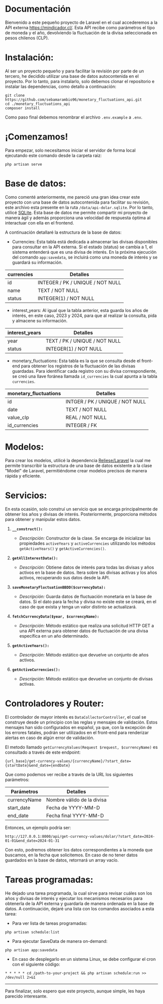 # Documentación
Bienvenido a este pequeño proyecto de Laravel en el cual accederemos a la API externa https://mindicador.cl/. Esta API recibe como parámetros el tipo de moneda y el año, devolviendo la fluctuación de la divisa seleccionada en pesos chilenos (CLP).
# Instalación:
Al ser un proyecto pequeño y para facilitar la revisión por parte de un tercero, he decidido utilizar una base de datos autocontenida en el proyecto. Por lo tanto, para instalarlo, solo debemos clonar el repositorio e instalar las dependencias, como detallo a continuación:
```
git clone https://github.com/sebamarambio96/monetary_fluctuations_api.git
cd ./monetary_fluctuations_api
composer install
```
Como paso final debemos renombrar el archivo ```.env.example``` a ```.env```.
# ¡Comenzamos!
Para empezar, solo necesitamos iniciar el servidor de forma local ejecutando este comando desde la carpeta raiz:
```
php artisan serve
```
# Base de datos:
Como comenté anteriormente, me pareció una gran idea crear este proyecto con una base de datos autocontenida para facilitar su revisión, este archivo esta presente en la ruta ```/data/api-dolar.sqlite```. Por lo tanto, utilicé [SQLite](https://www.sqlite.org/index.html). Esta base de datos me permite compartir mi proyecto de manera ágil y además proporciona una velocidad de respuesta óptima al interactuar con ella en el frontend.

A continuación detallaré la estructura de la base de datos:

- Currencies: Esta tabla está dedicada a almacenar las divisas disponibles para consultar en la API externa. Si el estado (status) se cambia a 1, el sistema entenderá que es una divisa de interés. En la próxima ejecución del comando ```app:savedata```, se incluirá como una moneda de interés y se guardará su información.

| currencies | Detalles |
| ------ | ------ |
| id | INTEGER / PK / UNIQUE / NOT NULL|
| name | TEXT / NOT NULL |
| status | INTEGER(1) / NOT NULL |

- interest_years: Al igual que la tabla anterior, esta guarda los años de interés, en este caso, 2023 y 2024, para que al realizar la consulta, pida y almacene su información.

| interest_years | Detalles |
| ------ | ------ |
| year | TEXT / PK / UNIQUE / NOT NULL |
| status | INTEGER(1) / NOT NULL |

- monetary_fluctuations: Esta tabla es la que se consulta desde el front-end para obtener los registros de la fluctuación de las divisas guardadas. Para identificar cada registro con su divisa correspondiente, se creó una llave foránea llamada ```id_currencies``` la cual apunta a la tabla ```currencies```.

| monetary_fluctuations | Detalles |
| ------ | ------ |
| id | INTGER / PK / UNIQUE / NOT NULL |
| date | TEXT / NOT NULL |
| value_clp | REAL / NOT NULL |
| id_currencies | INTEGER / FK |

# Modelos:
Para crear los modelos, utilicé la dependencia [Reliese/Laravel](https://github.com/reliese/laravel) la cual me permite transcribir la estructura de una base de datos existente a la clase "Model" de Laravel, permitiéndome crear modelos precisos de manera rápida y eficiente.

# Servicios:
En esta ocasión, solo construí un servicio que se encarga principalmente de obtener los años y divisas de interés. Posteriormente, proporciona métodos para obtener y manipular estos datos.

1. **`__construct():`**
   - *Descripción:* Constructor de la clase. Se encarga de inicializar las propiedades `activeYears` y `activeCurrencies` utilizando los métodos `getActiveYears()` y `getActiveCurrencies()`.

2. **`getAllInterestData():`**
   - *Descripción:* Obtiene datos de interés para todas las divisas y años activos en la base de datos. Itera sobre las divisas activas y los años activos, recuperando sus datos desde la API.

3. **`saveMonetaryFluctuationBBDD($currencyData):`**
   - *Descripción:* Guarda datos de fluctuación monetaria en la base de datos. Si el dato para la fecha y divisa no existe este se creará, en el caso de que exista y tenga un valor distinto se actualizará.

4. **`fetchCurrencyData($year, $currencyName):`**
   - *Descripción:* Método estático que realiza una solicitud HTTP GET a una API externa para obtener datos de fluctuación de una divisa específica en un año determinado.

5. **`getActiveYears():`**
   - *Descripción:* Método estático que devuelve un conjunto de años activos.

6. **`getActiveCurrencies():`**
   - *Descripción:* Método estático que devuelve un conjunto de divisas activas.

# Controladores y Router:
El controlador de mayor interés es ```DataCollectorController```, el cual se construye desde un principio con las reglas y mensajes de validación. Estos mensajes han sido configurados en español, ya que, con la excepción de los errores fatales, podrán ser utilizados en el front-end para renderizar alertas en caso de algún error de validación.

El metodo llamado ```getCurrencyValues(Request $request, $currencyName)``` es consultado a través de este endpoint:
```
{url_base}/get-currency-values/{currencyName}/?start_date={startDate}&end_date={endDate}
```
Que como podemos ver recibe a través de la URL los siguientes parámetros:

| Parámetros | Detalles |
| ------ | ------ |
| currencyName | Nombre válido de la divisa | 
| start_date | Fecha de YYYY-MM-D |
| end_date | Fecha final YYYY-MM-D |

Entonces, un ejemplo podría ser:
```
http://127.0.0.1:8000/api/get-currency-values/dolar/?start_date=2024-01-01&end_date=2024-01-31
```
Con esto, podremos obtener los datos correspondientes a la moneda que buscamos, en la fecha que solicitemos. En caso de no tener datos guardados en la base de datos, retornará un array vacío.
# Tareas programadas:
He dejado una tarea programada, la cual sirve para revisar cuáles son los años y divisas de interés y ejecutar los mecanismos necesarios para obtenerla de la API externa y guardarla de manera ordenada en la base de datos. A continuación, dejaré una lista con los comandos asociados a esta tarea:

-   Para ver lista de tareas programadas:
```
php artisan schedule:list
```

-   Para ejecutar SaveData de manera on-demand:
```
php artisan app:savedata
```
- En caso de desplegarlo en un sistema Linux, se debe configurar el cron con el siguiente código:
```
* * * * * cd /path-to-your-project && php artisan schedule:run >> /dev/null 2>&1
```



------
Para finalizar, solo espero que este proyecto, aunque simple, les haya parecido interesante.
